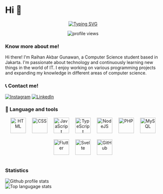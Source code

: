 # Hi 👋

<div align="center">

[![Typing SVG](https://readme-typing-svg.demolab.com?font=Fira+Code&pause=1000&color=0CDAF7&center=true&vCenter=true&width=435&lines=Computer+Science+Student)](https://git.io/typing-svg)

<img src="https://komarev.com/ghpvc/?username=samaele13&label=Profile%20views&color=0e75b6&style=flat" alt="profile views" />
</div>

### Know more about me!

<p>
Hi there! I'm Raihan Akbar Gunawan, a Computer Science student based in Jakarta. I'm passionate about technology and continuously learning new things in the world of IT. I enjoy working on various programming projects and expanding my knowledge in different areas of computer science.
</p>

### 📞 Contact me!

[![Instagram](https://img.shields.io/badge/Instagram-purple?style=flat-square&logo=instagram&logoColor=white)](https://www.instagram.com/rhankbrguw_/#)
[![LinkedIn](https://img.shields.io/badge/LinkedIn-blue?style=flat-square&logo=linkedin&logoColor=white)](https://www.linkedin.com/in/raihan-akbar-2b5820334/)

### 🧰 Language and tools

<div align="center" style="display: flex; justify-content: center; align-items: center; gap: 20px; flex-wrap: wrap;">
  <img alt="HTML" height="50" src="https://cdn.jsdelivr.net/gh/devicons/devicon/icons/html5/html5-plain.svg" />
  <img alt="CSS" height="50" src="https://cdn.jsdelivr.net/gh/devicons/devicon/icons/css3/css3-plain.svg" />
  <img alt="JavaScript" height="50" src="https://cdn.jsdelivr.net/gh/devicons/devicon/icons/javascript/javascript-original.svg" />
  <img alt="TypeScript" height="50" src="https://cdn.jsdelivr.net/gh/devicons/devicon/icons/typescript/typescript-original.svg" />
  <img alt="NodeJS" height="50" src="https://cdn.jsdelivr.net/gh/devicons/devicon/icons/nodejs/nodejs-original.svg" />
  <img alt="PHP" height="50" src="https://cdn.jsdelivr.net/gh/devicons/devicon/icons/php/php-original.svg" />
  <img alt="MySQL" height="50" src="https://cdn.jsdelivr.net/gh/devicons/devicon/icons/mysql/mysql-original.svg" />
  <img alt="Flutter" height="50" src="https://cdn.jsdelivr.net/gh/devicons/devicon/icons/flutter/flutter-original.svg" />
  <img alt="Svelte" height="50" src="https://upload.wikimedia.org/wikipedia/commons/1/1b/Svelte_Logo.svg" />
  <img alt="GitHub" height="50" src="https://cdn.jsdelivr.net/gh/devicons/devicon/icons/github/github-original.svg" />
</div>

<br />

### Statistics

![Github profile stats](https://github-readme-stats.vercel.app/api?username=samaele13&show_icons=true&locale=en&theme=shades-of-purple)
<br />
![Top langugage stats](https://github-readme-stats.vercel.app/api/top-langs?username=samaele13&show_icons=true&locale=en&layout=compact&theme=shades-of-purple)

